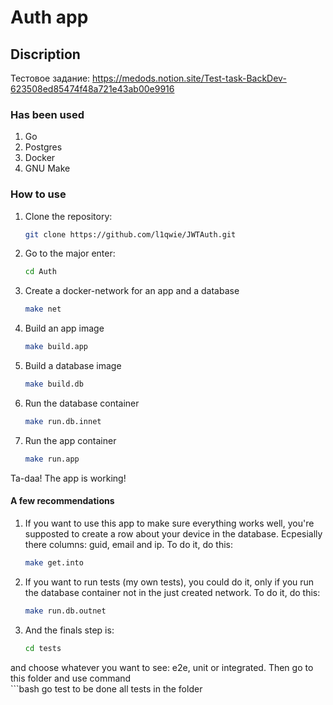 # Auth app

## Discription
Тестовое задание: https://medods.notion.site/Test-task-BackDev-623508ed85474f48a721e43ab00e9916

### Has been used
1. Go
2. Postgres
2. Docker
1. GNU Make

### How to use
1. Clone the repository:
    ```bash
    git clone https://github.com/l1qwie/JWTAuth.git
2. Go to the major enter:
    ```bash
    cd Auth
3. Create a docker-network for an app and a database
    ```bash
    make net
4. Build an app image
    ```bash
    make build.app
5. Build a database image
    ```bash
    make build.db
6. Run the database container
    ```bash
    make run.db.innet
7. Run the app container
    ```bash
    make run.app

Ta-daa! The app is working!

#### A few recommendations
1. If you want to use this app to make sure everything works well, you're supposted to create a row about your device in the database. Ecpesially there columns: guid, email and ip. To do it, do this:
    ```bash
    make get.into
2. If you want to run tests (my own tests), you could do it, only if you run the database container not in the just created network. To do it, do this:
    ```bash
    make run.db.outnet
3. And the finals step is:
    ```bash
    cd tests
and choose whatever you want to see: e2e, unit or integrated. Then go to this folder and use command    
    ```bash
    go test
to be done all tests in the folder
